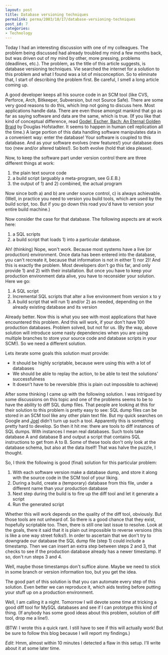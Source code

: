 ```yaml
---
layout: post
title: Database versioning techniques
permalink: perma/2003/10/17/database-versioning-techniques
post_id: 7
categories:
- Technology
---
```


Today I had an interesting discussion with one of my colleagues. The problem being discussed had already troubled my mind a few months back, but was driven out of my mind by other, more pressing, problems (deadlines, etc.). The problem, as the title of this article suggests, is database versioning techniques. Vie searched the internet for a solution to this problem and what I found was a lot of misconception. So to eliminate that, I start of describing the problem first. Be careful, I smell a long article coming up.

A good developer keeps all his source code in an SCM tool (like CVS, Perforce, Arch, Bitkeeper, Subversion, but not Source Safe). There are some very good reasons to do this, which Imp not going to discuss here. Most applications handle data. There are even those amongst mankind that go as far as saying software and data are the same, which is true. (If you like that kind of conceptual difference, read [Godel, Escher, Bach: An Eternal Golden Braid](http://www.amazon.com/exec/obidos/tg/detail/-/0465026567/qid=1066342116) by Douglas Hofstadter. It seems to happen in human cell replication all the time.) A large portion of this data handling software manipulates data in a convenient way: enter the database! Your software is coupled to this database. And as your software evolves (new features!) your database does too (new and/or altered tables!). So both evolve (hold that idea please).

Now, to keep the software part under version control there are three different things at work:

1) the plain text source code
2) a build script (arguably a meta-program, see G.E.B.)
3) the output of 1) and 2) combined, the actual program

Now since both a) and b) are under source control, c) is always achievable. (Well, in practice you need to version you build tools, which are used by the build script, too. But if you go down this road you'd have to version your entire build machine.)

Now consider the case for that database. The following aspects are at work here:

1. a SQL scripts
2. a build script that loads 1) into a particular database.

Ah! (thinking) Nope, won't work. Because most systems have a live (or production) environment. Once data has been entered into the database, you can't recreate it, because that information is not in either 1) nor 2)! And this is exactly the problem. Most developers don't go this far, and only provide 1) and 2) with their installation. But once you have to keep your production environment data alive, you have to reconsider your solution. Here we go:

1. A SQL script
2. Incremental SQL scripts that alter a live environment from version x to y
3. A build script that will run 1) and/or 2) as needed, depending on the already existing database and its version

Already better. Now this is what you see with most applications that have encountered this problem. And this will work, if your don't have 100 production databases. Problem solved, but not for us. (By the way, above solution will introduce some nasty dependencies when you are using multiple branches to store your source code and database scripts in your SCM!). So we need a different solution.

Lets iterate some goals this solution must provide:

 * It should be highly scriptable, because were using this with a lot of databases
 * We should be able to replay the action, to be able to test the solutions' successfulness
 * It doesn't have to be reversible (this is plain out impossible to achieve)

After some thinking I came up with the following solution. I was intrigued by some discussions on this topic and one of the problems seems to be to have the ability to diff SQL dump files. That people are looking at this for their solution to this problem is pretty easy to see: SQL dump files can be stored in an SCM tool like any other plain text file. But my quick searches on Google and [Joel](http://www.joelonsoftware.com/) didn't turn up such a tool. Apparently this is something pretty hard to develop. So then it hit me: there are tools to diff instances of SQL dumps. With instances I mean real databases. Such tools take database A and database B and output a script that contains SQL instructions to get from A to B. Some of these tools don't only look at the database schema, but also at the data itself! That was halve the puzzle, I thought.

So, I think the following is good (final) solution for this particular problem:

1. With each software version make a database dump, and store it along with the source code in the SCM tool of your liking.
2. During a build, create a (temporary) database from this file, under a different name than your production database
3. Next step during the build is to fire up the diff tool and let it generate a script
4. Run the generated script

Whether this will work depends on the quality of the diff tool, obviously. But those tools are not unheard of. So there is a good chance that they exist, hopefully scriptable too. Then, there is still one last issue to resolve. Look at the goals, there it said that it is plain out impossible to reverse versions (this is like a one way street folks!). In order to ascertain that we don't try to downgrade our database the SQL dump file (step 1) could include a timestamp. Then we can insert an extra step between steps 2 and 3, that checks to see if the production database already has a newer timestamp. If so, don't run steps 3 and 4.

Well, maybe those timestamps don't suffice alone. Maybe we need to stick in some branch or version information too, but you get the idea.

The good part of this solution is that you can automate every step of this solution. Even better we can reproduce it, which aids testing before putting your stuff up on a production environment.

Well, I am calling it a night. Tomorrow I will devote some time at tricking a good diff tool for MySQL databases and see if I can prototype this kind of thing. (If anybody has some good ideas about this problem, solution of diff tool, drop me a line!).

(BTW: I wrote this a quick rant. I still have to see if this will actually work! But be sure to follow this blog because I will report my findings.)

*Edit*: Hmm, almost within 10 minutes I detected a flaw in this setup. I'll write about it at some later time.
